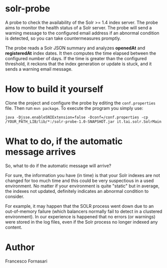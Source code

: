 # solr-probe
A probe to check the availability of the Solr >= 1.4 index server. The probe aims to monitor the health status of a Solr server. The probe will send a warning message to the configured email address if an abnormal condition is detected, so you can take countermeasures promptly.

The probe reads a Solr JSON summary and analyzes **openedAt** and **registeredAt** index dates. It then computes the time elapsed between the configured number of days. If the time is greater than the configured threshold, it reckons that the index generation or update is stuck, and it sends a warning email message.

# How to build it yourself
Clone the project and configure the probe by editing the `conf.properties` file. Then run `mvn package`.
To execute the program you simply use:

    java -Djsse.enableSNIExtension=false -Dconf=/conf.properties -cp /YOUR_PATH_LIB/lib/*:/solr-probe-1.0-SNAPSHOT.jar it.tai.solr.SolrMain

# What to do, if the automatic message arrives

So, what to do if the automatic message will arrive?

For sure, the information you have (in time) is that your Solr indexes are not changed for too much time and this could be very suspectious in a used environment. No matter if your environment is quite "static" but in average, the indexes not updated, definitely indicates an abnormal condition to consider.

For example, it may happen that the SOLR process went down due to an out-of-memory failure (which balancers normally fail to detect in a clustered environment). In our experience is happened that no errors (or warnings) were stored in the log files, even if the Solr process no longer indexed any content.

# Author
Francesco Fornasari
